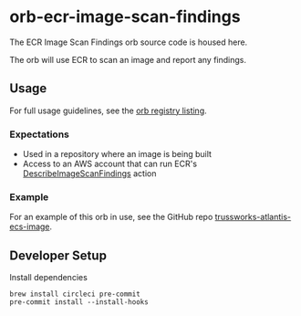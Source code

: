 # orb-ecr-image-scan-findings

The ECR Image Scan Findings orb source code is housed here.

The orb will use ECR to scan an image and report any findings.

## Usage

For full usage guidelines, see the [orb registry listing](https://circleci.com/orbs/registry/orb/trussworks/orb-ecr-image-scan-findings).

### Expectations

- Used in a repository where an image is being built
- Access to an AWS account that can run ECR's [DescribeImageScanFindings](https://docs.aws.amazon.com/AmazonECR/latest/APIReference/API_DescribeImageScanFindings.html) action

### Example

For an example of this orb in use, see the GitHub repo [trussworks-atlantis-ecs-image](https://github.com/trussworks/trussworks-atlantis-ecs-image).

## Developer Setup

Install dependencies

```
brew install circleci pre-commit
pre-commit install --install-hooks
```
